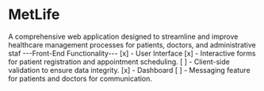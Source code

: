# MetLife
A comprehensive web application designed to streamline and improve healthcare management processes for patients, doctors, and administrative staf
---Front-End Functionality---
[x] - User Interface
[x] - Interactive forms for patient registration and appointment scheduling.
[ ] - Client-side validation to ensure data integrity.
[x] - Dashboard
[ ] - Messaging feature for patients and doctors for communication.
